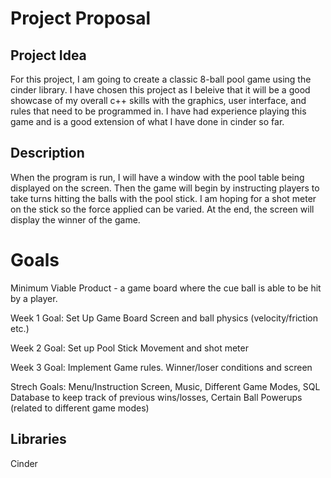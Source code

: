 # Project Proposal

## Project Idea
For this project, I am going to create a classic 8-ball pool game using the cinder library. I have chosen this project as I beleive that it will be a good showcase of my overall c++ skills with the graphics, user interface, and rules that need to be programmed in. I have had experience playing this game and is a good extension of what I have done in cinder so far.

## Description
When the program is run, I will have a window with the pool table being displayed on the screen. Then the game will begin by instructing players to take turns hitting the balls with the pool stick. I am hoping for a shot meter on the stick so the force applied can be varied. At the end, the screen will display the winner of the game. 

# Goals 
Minimum Viable Product - a game board where the cue ball is able to be hit by a player. 

Week 1 Goal: Set Up Game Board Screen and ball physics (velocity/friction etc.)

Week 2 Goal: Set up Pool Stick Movement and shot meter

Week 3 Goal: Implement Game rules. Winner/loser conditions and screen

Strech Goals: 
Menu/Instruction Screen,
Music,
Different Game Modes,
SQL Database to keep track of previous wins/losses,
Certain Ball Powerups (related to different game modes)

## Libraries
Cinder
